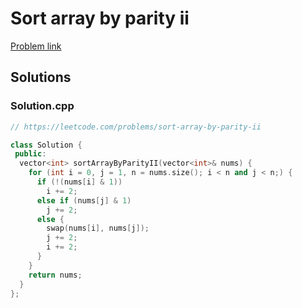 # Sort array by parity ii

[Problem link](https://leetcode.com/problems/sort-array-by-parity-ii)

## Solutions


### Solution.cpp
```cpp
// https://leetcode.com/problems/sort-array-by-parity-ii

class Solution {
 public:
  vector<int> sortArrayByParityII(vector<int>& nums) {
    for (int i = 0, j = 1, n = nums.size(); i < n and j < n;) {
      if (!(nums[i] & 1))
        i += 2;
      else if (nums[j] & 1)
        j += 2;
      else {
        swap(nums[i], nums[j]);
        j += 2;
        i += 2;
      }
    }
    return nums;
  }
};
```
